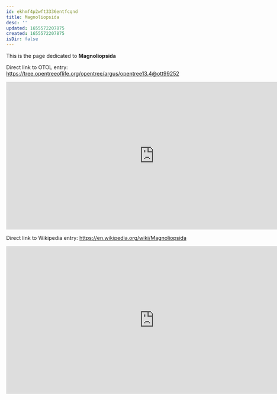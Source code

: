 ```yaml
---
id: ekhmf4p2wft3336entfcqnd
title: Magnoliopsida
desc: ''
updated: 1655572207875
created: 1655572207875
isDir: false
---
```

This is the page dedicated to **Magnoliopsida**


Direct link to OTOL entry: https://tree.opentreeoflife.org/opentree/argus/opentree13.4@ott99252



<html>
    <body>
    <iframe src="https://tree.opentreeoflife.org/opentree/argus/opentree13.4@ott99252"
    width="800" height="400" frameborder="0" allowfullscreen> </iframe>
    </body>
</html>
    


Direct link to Wikipedia entry: https://en.wikipedia.org/wiki/Magnoliopsida



<html>
    <body>
    <iframe src="https://en.wikipedia.org/wiki/Magnoliopsida"
    width="800" height="400" frameborder="0" allowfullscreen> </iframe>
    </body>
</html>
    
